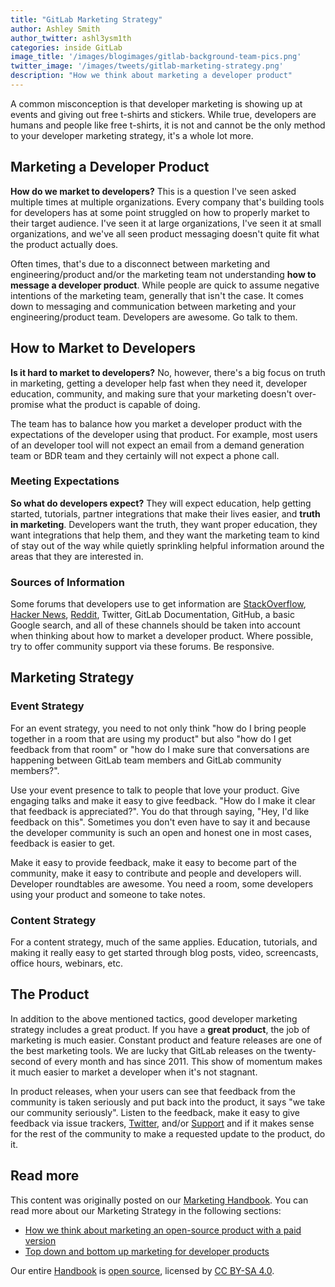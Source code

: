 ```yaml
---
title: "GitLab Marketing Strategy"
author: Ashley Smith
author_twitter: ashl3ysm1th
categories: inside GitLab
image_title: '/images/blogimages/gitlab-background-team-pics.png'
twitter_image: '/images/tweets/gitlab-marketing-strategy.png'
description: "How we think about marketing a developer product"
---
```


A common misconception is that developer marketing is showing up at
events and giving out free t-shirts and stickers. While true,
developers are humans and people like free t-shirts, it is not
and cannot be the only method to your developer marketing
strategy, it's a whole lot more.

<!-- more -->

## Marketing a Developer Product

**How do we market to developers?** This is a question I've seen asked
multiple times at multiple organizations. Every company that's building
tools for developers has at some point struggled on how to properly
market to their target audience. I've seen it at large organizations,
I've seen it at small organizations, and we've all seen product
messaging doesn't quite fit what the product actually does.

Often times,
that's due to a disconnect between marketing and engineering/product
and/or the marketing team not understanding **how to message a developer
product**. While people are quick to assume negative intentions of the
marketing team, generally that isn't the case. It comes down to messaging
and communication between marketing and your engineering/product team.
Developers are awesome. Go talk to them.

## How to Market to Developers

**Is it hard to market to developers?** No, however, there's a big focus on
truth in marketing, getting a developer help fast when they need it,
developer education, community, and making sure that your marketing
doesn't over-promise what the product is capable of doing.

The team has to balance how you market a developer product with the
expectations of the developer using that product. For example, most
users of an developer tool will not expect an email from a demand
generation team or BDR team and they certainly will not expect a phone call.

### Meeting Expectations

**So what do developers expect?** They will expect education, help getting
started, tutorials, partner integrations that make their lives easier,
and **truth in marketing**. Developers want the truth, they want
proper education, they want integrations that help them, and they want
the marketing team to kind of stay out of the way while quietly
sprinkling helpful information around the areas that they are interested in.

### Sources of Information

Some forums that developers use to get information are
[StackOverflow](https://www.stackoverflow.com),
[Hacker News](https://news.ycombinator.com/),
[Reddit](https://www.reddit.com/r/gitlab/), Twitter, GitLab Documentation,
GitHub, a basic Google search, and all of these channels should be
taken into account when thinking about how to market a developer product.
Where possible, try to offer community support via these forums. Be responsive.

## Marketing Strategy

### Event Strategy

For an event strategy, you need to not only think "how do I bring people
together in a room that are using my product" but also "how do I get
feedback from that room" or "how do I make sure that conversations are
happening between GitLab team members and GitLab community members?".

Use your event presence to talk to people that love your product. Give
engaging talks and make it easy to give feedback. "How do I make it clear that
feedback is appreciated?". You do that through saying, "Hey, I'd like feedback
on this". Sometimes you don't even have to say it and because the developer
community is such an open and honest one in most cases, feedback is easier
to get.

Make it easy to provide feedback, make it easy to become part of the
community, make it easy to contribute and people and developers will.
Developer roundtables are awesome. You need a room, some developers using
your product and someone to take notes.

### Content Strategy

For a content strategy, much of the same applies. Education, tutorials,
and making it really easy to get started through blog posts, video,
screencasts, office hours, webinars, etc.

## The Product

In addition to the above mentioned tactics, good developer marketing
strategy includes a great product. If you have a **great product**, the
job of marketing is much easier. Constant product and feature releases
are one of the best marketing tools. We are lucky that GitLab releases
on the twenty-second of every month and has since 2011. This show of
momentum makes it much easier to market a developer when it's not stagnant.

In product releases, when your users can see that feedback from the
community is taken seriously and put back into the product, it says
"we take our community seriously". Listen to the feedback, make it
easy to give feedback via issue trackers, [Twitter](https://twitter.com/gitlab),
and/or [Support](/getting-help/) and
if it makes sense for the rest of the community to make a requested
update to the product, do it.

## Read more

This content was originally posted on our [Marketing Handbook](/handbook/marketing/).
You can read more about our Marketing Strategy in the following sections:

- [How we think about marketing an open-source product with a paid version](/handbook/marketing/#how-we-think-about-marketing-an-open-source-product-with-a-paid-version)
- [Top down and bottom up marketing for developer products](/handbook/marketing/#top-down-and-bottom-up-marketing-for-developer-products)

Our entire [Handbook](/handbook/) is [open source](/2016/07/12/our-handbook-is-open-source-heres-why/), licensed by [CC BY-SA 4.0](https://creativecommons.org/licenses/by-sa/4.0/).

